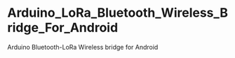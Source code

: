 # Arduino_LoRa_Bluetooth_Wireless_Bridge_For_Android
Arduino Bluetooth-LoRa Wireless bridge for Android
